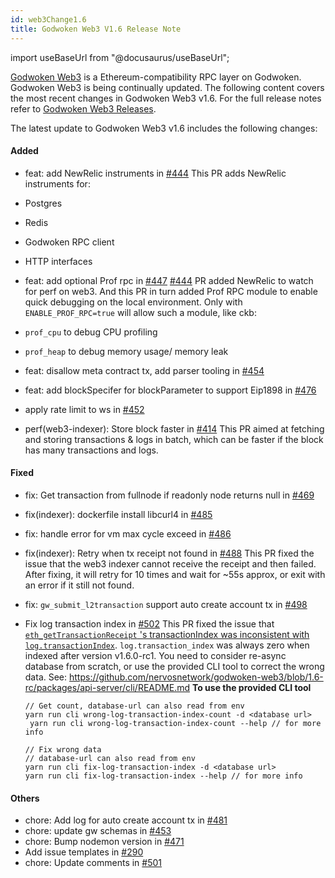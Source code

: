 ```yaml
---
id: web3Change1.6
title: Godwoken Web3 V1.6 Release Note
---
```

import useBaseUrl from "@docusaurus/useBaseUrl";

[Godwoken Web3](https://github.com/nervosnetwork/godwoken-web3) is a Ethereum-compatibility RPC layer on Godwoken. Godwoken Web3 is being continually updated. The following content covers the most recent changes in Godwoken Web3 v1.6. For the full release notes refer to [Godwoken Web3 Releases](https://github.com/nervosnetwork/godwoken-web3/releases).

The latest update to Godwoken Web3 v1.6 includes the following changes:

#### Added
- feat: add NewRelic instruments in [#444](https://github.com/nervosnetwork/godwoken-web3/pull/444)
This PR adds NewRelic instruments for:
 - Postgres
 - Redis
 - Godwoken RPC client
 - HTTP interfaces

- feat: add optional Prof rpc in [#447](https://github.com/nervosnetwork/godwoken-web3/pull/447)
[#444](https://github.com/nervosnetwork/godwoken-web3/pull/444) PR added NewRelic to watch for perf on web3. And this PR in turn added Prof RPC module to enable quick debugging on the local environment. Only with `ENABLE_PROF_RPC=true` will allow such a module, like ckb:
 - `prof_cpu` to debug CPU profiling
 - `prof_heap` to debug memory usage/ memory leak

- feat: disallow meta contract tx, add parser tooling in [#454](https://github.com/nervosnetwork/godwoken-web3/pull/454)
- feat: add blockSpecifer for blockParameter to support Eip1898 in [#476](https://github.com/nervosnetwork/godwoken-web3/pull/476)
- apply rate limit to ws in [#452](https://github.com/nervosnetwork/godwoken-web3/pull/452)
- perf(web3-indexer): Store block faster in [#414](https://github.com/nervosnetwork/godwoken-web3/pull/414)
This PR aimed at fetching and storing transactions & logs in batch, which can be faster if the block has many transactions and logs.

#### Fixed
- fix: Get transaction from fullnode if readonly node returns null in [#469](https://github.com/nervosnetwork/godwoken-web3/pull/469)

- fix(indexer): dockerfile install libcurl4 in [#485](https://github.com/nervosnetwork/godwoken-web3/pull/485)

- fix: handle error for vm max cycle exceed in [#486](https://github.com/nervosnetwork/godwoken-web3/pull/486)

- fix(indexer): Retry when tx receipt not found in [#488](https://github.com/nervosnetwork/godwoken-web3/pull/488)
    This PR fixed the issue that the web3 indexer cannot receive the receipt and then failed. After fixing, it will retry for 10 times and wait for ~55s approx, or exit with an error if it still not found.

- fix: `gw_submit_l2transaction` support auto create account tx in [#498](https://github.com/nervosnetwork/godwoken-web3/pull/498)

- Fix log transaction index in [#502](https://github.com/nervosnetwork/godwoken-web3/pull/502)
    This PR fixed the issue that [`eth_getTransactionReceipt` 's transactionIndex was inconsistent with `log.transactionIndex`](https://github.com/nervosnetwork/godwoken-web3/issues/495). `log.transaction_index` was always zero when indexed after version v1.6.0-rc1. You need to consider re-async database from scratch, or use the provided CLI tool to correct the wrong data. See: https://github.com/nervosnetwork/godwoken-web3/blob/1.6-rc/packages/api-server/cli/README.md
    **To use the provided CLI tool**
    ```
    // Get count, database-url can also read from env
    yarn run cli wrong-log-transaction-index-count -d <database url>
     yarn run cli wrong-log-transaction-index-count --help // for more info

    // Fix wrong data
    // database-url can also read from env
    yarn run cli fix-log-transaction-index -d <database url>
    yarn run cli fix-log-transaction-index --help // for more info
    ```


#### Others
- chore: Add log for auto create account tx in [#481](https://github.com/nervosnetwork/godwoken-web3/pull/481)
- chore: update gw schemas in [#453](https://github.com/nervosnetwork/godwoken-web3/pull/453)
- chore: Bump nodemon version in [#471](https://github.com/nervosnetwork/godwoken-web3/pull/471)
- Add issue templates in [#290](https://github.com/nervosnetwork/godwoken-web3/pull/290)
- chore: Update comments in [#501](https://github.com/nervosnetwork/godwoken-web3/pull/501) 